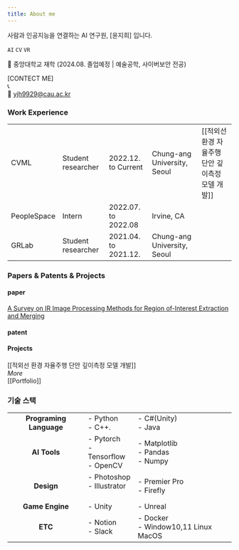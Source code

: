 ```yaml
---
title: About me
---
```


사람과 인공지능을 연결하는 AI 연구원, [윤지희] 입니다.

`AI` `CV` `VR`

🏫 중앙대학교 재학
(2024.08. 졸업예정 | 예술공학, 사이버보안 전공)

[CONTECT ME]</br>
📞</br>
📩 [yjh9929@cau.ac.kr](mailto:yjh9929@cau.ac.kr)</br>

### Work Experience
|             |                    |                      |                             |                               |
| ----------- | ------------------ | -------------------- | --------------------------- | ----------------------------- |
| CVML        | Student researcher | 2022.12. to Current  | Chung-ang University, Seoul | [[적외선 환경 자율주행 단안 깊이측정 모델 개발]] |
| PeopleSpace | Intern             | 2022.07. to 2022.08  | Irvine, CA                  |                               |
| GRLab       | Student researcher | 2021.04. to 2021.12. | Chung-ang University, Seoul |                               |


### Papers & Patents & Projects
#### paper
[A Survey on IR Image Processing Methods for Region of-Interest Extraction and Merging](https://www.dbpia.co.kr/journal/articleDetail?nodeId=NODE11522840&nodeId=NODE11522840&medaTypeCode=185005&isPDFSizeAllowed=true&locale=ko&articleTitle=A+Survey+on+IR+Image+Processing+Methods+for+Region+of-Interest+Extraction+and+Merging&articleTitleEn=A+Survey+on+IR+Image+Processing+Methods+for+Region+of-Interest+Extraction+and+Merging&language=ko_KR&hasTopBanner=true)
#### patent
#### Projects
[[적외선 환경 자율주행 단안 깊이측정 모델 개발]]</br>
_More_</br>
[[Portfolio]]</br>

### 기술 스택

|                         |                                           |                                       |
| :---------------------: | ----------------------------------------- | ------------------------------------- |
| **Programing Language** | - Python <br>- C++.                       | - C#(Unity)<br>- Java                 |
|      **AI Tools**       | - Pytorch<br>- Tensorflow<br>- OpenCV<br> | - Matplotlib<br>- Pandas<br>- Numpy   |
|       **Design**        | - Photoshop<br>- Illustrator<br><br>      | - Premier Pro<br>- Firefly            |
|     **Game Engine**     | - Unity<br>                               | - Unreal                              |
|         **ETC**         | - Notion<br>- Slack                       | - Docker<br>- Window10,11 Linux MacOS |

